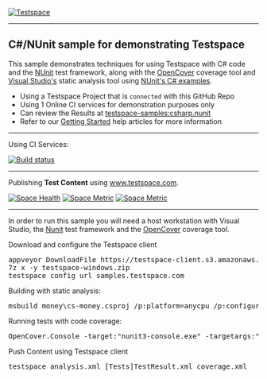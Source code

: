 [![Testspace](https://www.testspace.com/img/Testspace.png)](http://www.testspace.com)

***

## C#/NUnit sample for demonstrating Testspace

This sample demonstrates techniques for using Testspace with C# code and the [NUnit](http://nunit.org/) test framework, along with the [OpenCover](https://github.com/OpenCover/opencover) coverage tool and [Visual Studio's](https://msdn.microsoft.com/en-us/library/dd264939.aspx) static analysis tool using [NUnit's C# examples](https://github.com/nunit/nunit-csharp-samples).

  * Using a Testspace Project that is `connected` with this GitHub Repo
  * Using 1 Online CI services for demonstration purposes only
  * Can review the Results at [testspace-samples:csharp.nunit](https://samples.testspace.com/projects/testspace-samples:charp.nunit)  
  * Refer to our [Getting Started](https://help.testspace.com/getting-started) help articles for more information

***
Using CI Services:

[![Build status](https://ci.appveyor.com/api/projects/status/ar9a03m96h210kil/branch/master?svg=true)](https://ci.appveyor.com/project/Testspace-samples/csharp-nunit/branch/master)

***
Publishing **Test Content** using www.testspace.com.

[![Space Health](https://samples.testspace.com/spaces/822/badge?token=f69d3020d64d4e67db7983e06dfa58e40dad78b6)](https://samples.testspace.com/spaces/822 "Test Cases")
[![Space Metric](https://samples.testspace.com/spaces/822/metrics/807/badge?token=d1a8f3d6ac33fcf16b7551db665eef0fbb28d328)](https://samples.testspace.com/spaces/822/schema/Code%20Coverage "Code Coverage (sequences)")
[![Space Metric](https://samples.testspace.com/spaces/822/metrics/808/badge?token=91f58b9b056beadd479ccf587fcdf83046cba695)](https://samples.testspace.com/spaces/822/schema/Static%20Analysis "Static Analysis (issues)")

***

In order to run this sample you will need a host workstation with Visual Studio, the [Nunit](http://nunit.org/) test framework and the [OpenCover](https://github.com/OpenCover/opencover) coverage tool.

Download and configure the Testspace client 

<pre>
appveyor DownloadFile https://testspace-client.s3.amazonaws.com/testspace-windows.zip
7z x -y testspace-windows.zip
testspace config url samples.testspace.com
</pre>


Building with static analysis:

<pre>
msbuild money\cs-money.csproj /p:platform=anycpu /p:configuration=debug /p:runCodeAnalysis=true /p:codeanalysislogfile=..\analysis.xml
</pre>
Running tests with code coverage:

<pre>
OpenCover.Console -target:"nunit3-console.exe" -targetargs:"cs-money.dll" -output:"coverage.xml" -filter:"+[*]* -[*]*MoneyTest*" -register:user
</pre>

Push Content using Testspace client 

<pre>
testspace analysis.xml [Tests]TestResult.xml coverage.xml
</pre> 

